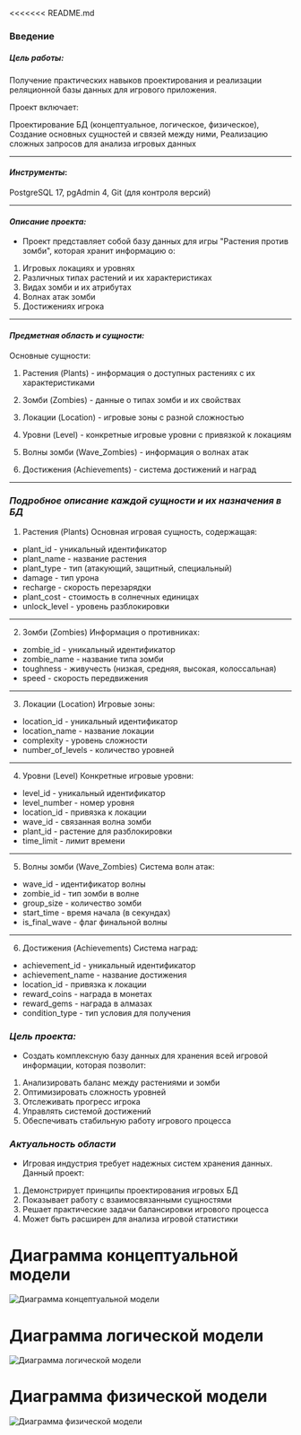 <<<<<<< README.md
### Введение

##### ***Цель работы:***
Получение практических навыков проектирования и реализации реляционной базы данных для игрового приложения.

Проект включает:

Проектирование БД (концептуальное, логическое, физическое),
Создание основных сущностей и связей между ними,
Реализацию сложных запросов для анализа игровых данных

-------
#### ***Инструменты***:
 PostgreSQL 17, pgAdmin 4, Git (для контроля версий)

--------
 #### ***Описание проекта:***


* Проект представляет собой базу данных для игры "Растения против зомби", которая хранит информацию о:

1. Игровых локациях и уровнях
2. Различных типах растений и их характеристиках
3. Видах зомби и их атрибутах
4. Волнах атак зомби
5. Достижениях игрока

----------

#### ***Предметная область и сущности:***


Основные сущности:

1. Растения (Plants) - информация о доступных растениях с их характеристиками

2. Зомби (Zombies) - данные о типах зомби и их свойствах

3. Локации (Location) - игровые зоны с разной сложностью

4. Уровни (Level) - конкретные игровые уровни с привязкой к локациям

5. Волны зомби (Wave_Zombies) - информация о волнах атак

6. Достижения (Achievements) - система достижений и наград

-------

### ***Подробное описание каждой сущности и их назначения в БД***
1. Растения (Plants)
Основная игровая сущность, содержащая:

* plant_id - уникальный идентификатор
* plant_name - название растения
* plant_type - тип (атакующий, защитный, специальный)
* damage - тип урона
* recharge - скорость перезарядки
* plant_cost - стоимость в солнечных единицах
* unlock_level - уровень разблокировки

-----------------------

2. Зомби (Zombies)
Информация о противниках:

* zombie_id - уникальный идентификатор
* zombie_name - название типа зомби
* toughness - живучесть (низкая, средняя, высокая, колоссальная)
* speed - скорость передвижения

-----------------------

3. Локации (Location)
Игровые зоны:

* location_id - уникальный идентификатор
* location_name - название локации
* complexity - уровень сложности
* number_of_levels - количество уровней

-----------------------

4. Уровни (Level)
Конкретные игровые уровни:

* level_id - уникальный идентификатор
* level_number - номер уровня
* location_id - привязка к локации
* wave_id - связанная волна зомби
* plant_id - растение для разблокировки
* time_limit - лимит времени

-----------------------

5. Волны зомби (Wave_Zombies)
Система волн атак:

* wave_id - идентификатор волны
* zombie_id - тип зомби в волне
* group_size - количество зомби
* start_time - время начала (в секундах)
* is_final_wave - флаг финальной волны

-----------------------

6. Достижения (Achievements)
Система наград:

* achievement_id - уникальный идентификатор
* achievement_name - название достижения
* location_id - привязка к локации
* reward_coins - награда в монетах
* reward_gems - награда в алмазах
* condition_type - тип условия для получения

### ***Цель проекта:***

 *    Создать комплексную базу данных для хранения всей игровой информации, которая позволит:

1. Анализировать баланс между растениями и зомби
2. Оптимизировать сложность уровней
3. Отслеживать прогресс игрока
4. Управлять системой достижений
5. Обеспечивать стабильную работу игрового процесса



 ### ***Актуальность области***


*    Игровая индустрия требует надежных систем хранения данных. Данный проект:

1. Демонстрирует принципы проектирования игровых БД
2. Показывает работу с взаимосвязанными сущностями
3. Решает практические задачи балансировки игрового процесса
4. Может быть расширен для анализа игровой статистики


# Диаграмма концептуальной модели
![Диаграмма концептуальной модели](./docs/conceptual-model.jpg)

# Диаграмма логической модели
![Диаграмма логической модели](./docs/logical-model.jpg)

# Диаграмма физической модели
![Диаграмма физической модели](./docs/physical-model.png)
